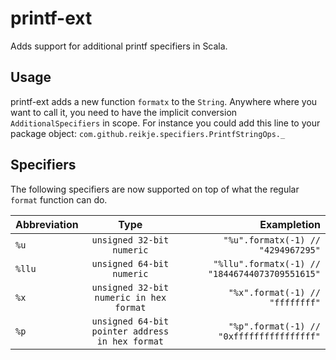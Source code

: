 # printf-ext
Adds support for additional printf specifiers in Scala.

## Usage

printf-ext adds a new function `formatx` to  the `String`. Anywhere where you want to call it, you need to
have the implicit conversion `AdditionalSpecifiers` in scope. For instance you could add this line to your
package object: `com.github.reikje.specifiers.PrintfStringOps._`

## Specifiers

The following specifiers are now supported on top of what the regular `format` function can do.

| Abbreviation    | Type                                            | Exampletion                                    |
| --------------- |:-----------------------------------------------:| ----------------------------------------------:|
| `%u`            | `unsigned 32-bit numeric`                       | `"%u".formatx(-1) // "4294967295"`             |
| `%llu`          | `unsigned 64-bit numeric`                       | `"%llu".formatx(-1) // "18446744073709551615"` |
| `%x`            | `unsigned 32-bit numeric in hex format`         | `"%x".format(-1) // "ffffffff"`                |
| `%p`            | `unsigned 64-bit pointer address in hex format` | `"%p".format(-1) // "0xffffffffffffffff"`      |
